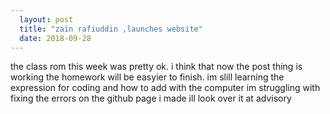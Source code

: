 ```yaml
---
  layout: post
  title: "zain rafiuddin ,launches website"
  date: 2018-09-28
---
```


the class rom this week was pretty ok.
i think that now the post thing is working the homework will be easyier to finish.
im slill learning the expression for coding and how to add with the computer
im struggling with fixing the errors on the github page i made ill look over it at advisory
